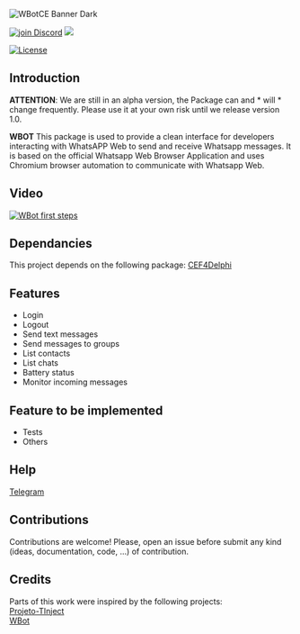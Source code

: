 ![WBotCE Banner Dark](https://user-images.githubusercontent.com/26689802/196713893-fdc5c72b-fc94-46bf-abdf-79e1124ceed2.png)

<a href="https://discord.gg/z8Wj7kQX"><img alt="join Discord" src="https://img.shields.io/discord/918891794597544056?color=blue&label=Discord&logo=discord&style=social"></a> <a href="https://t.me/wbotce"><img src="https://img.shields.io/badge/Telegram-join-blue?style=social&logo=telegram"> </a>

[![License](https://img.shields.io/github/license/OpenSourceCommunityBrasil/WBotCE?label=License&style=plastic)](https://github.com/OpenSourceCommunityBrasil/WBotCE/blob/main/LICENSE)

## Introduction


**ATTENTION**: We are still in an alpha version, the Package can and * will * change frequently. Please use it at your own risk until we release version 1.0.

**WBOT** This package is used to provide a clean interface for developers interacting with WhatsAPP Web to send and receive Whatsapp messages. It is based on the official Whatsapp Web Browser Application and uses Chromium browser automation to communicate with Whatsapp Web.

## Video

[![WBot first steps](https://img.youtube.com/vi/JT7P0asACjI/0.jpg)](https://youtu.be/JT7P0asACjI "WBot first steps")

## Dependancies
This project depends on the following package: [CEF4Delphi](https://github.com/salvadordf/CEF4Delphi)

## Features

- Login
- Logout
- Send text messages
- Send messages to groups
- List contacts
- List chats
- Battery status
- Monitor incoming messages



## Feature to be implemented
- Tests
- Others

## Help

[Telegram](https://t.me/+1g5YE_wbdx8w)

## Contributions
Contributions are welcome! Please, open an issue before submit any kind (ideas, documentation, code, ...) of contribution.

## Credits

Parts of this work were inspired by the following projects: 
  <br>[Projeto-TInject](https://github.com/mikelustosa/Projeto-TInject) 
  <br>[WBot](https://github.com/groupsc10/WBot)
